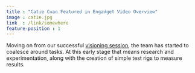 ```yaml
---
title : "Catie Cuan Featured in Engadget Video Overview"
image : catie.jpg
link  : /link/somewhere
feature-position : 1
---
```

Moving on from our successful [visioning session](/blog/visioning-session-with-the-cyborgs/), the team has started to coalesce around tasks. At this early stage that means research and experimentation, along with the creation of simple test rigs to measure results.